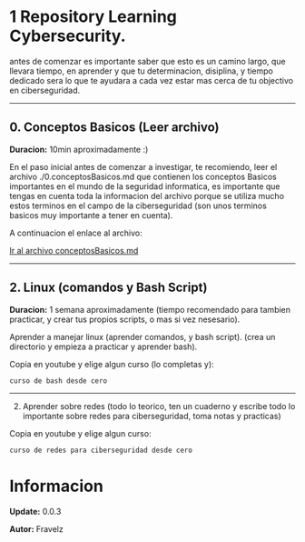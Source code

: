 # 1 Repository Learning Cybersecurity.

antes de comenzar es importante saber que esto es un 
camino largo, que llevara tiempo, en aprender y que 
tu determinacion, disiplina, y tiempo dedicado sera 
lo que te ayudara a cada vez estar mas cerca de tu
objectivo en ciberseguridad.

---
## 0. Conceptos Basicos (Leer archivo)

**Duracion:** 10min aproximadamente :)

En el paso inicial antes de comenzar a investigar, 
te recomiendo, leer el archivo ./0.conceptosBasicos.md 
que contienen los conceptos Basicos importantes en el 
mundo de la seguridad informatica, es importante que 
tengas en cuenta toda la informacion del archivo porque 
se utiliza mucho estos terminos en el campo de la 
ciberseguridad (son unos terminos basicos muy importante 
a tener en cuenta).

A continuacion el enlace al archivo:

[Ir al archivo conceptosBasicos.md](./0.conceptosBasicos.md)

---

## 2. Linux (comandos y Bash Script)

**Duracion:** 1 semana aproximadamente (tiempo recomendado
para tambien practicar, y crear tus propios scripts, o mas
si vez nesesario).

Aprender a manejar linux (aprender comandos, y bash script).
(crea un directorio y empieza a practicar y aprender bash).

Copia en youtube y elige algun curso (lo completas y):
``` 
curso de bash desde cero
```

---

2. Aprender sobre redes (todo lo teorico, ten un cuaderno
y escribe todo lo importante sobre redes para ciberseguridad,
toma notas y practicas)

Copia en youtube y elige algun curso:
``` 
curso de redes para ciberseguridad desde cero
```

# Informacion

**Update:** 0.0.3

**Autor:** Fravelz

